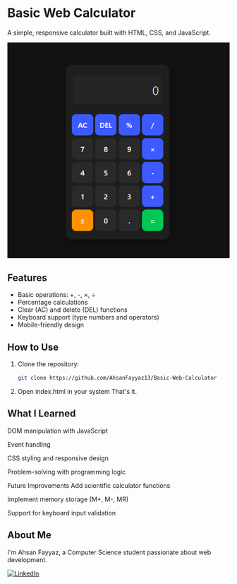 # Basic Web Calculator

A simple, responsive calculator built with HTML, CSS, and JavaScript.

![Calculator Screenshot](./screenshot.png)


## Features

- Basic operations: +, -, ×, ÷
- Percentage calculations
- Clear (AC) and delete (DEL) functions
- Keyboard support (type numbers and operators)
- Mobile-friendly design

## How to Use

1. Clone the repository:
   ```bash
   git clone https://github.com/AhsanFayyaz13/Basic-Web-Calculator
   ```
2. Open index.html in your system
   That's it.

## What I Learned
DOM manipulation with JavaScript

Event handling

CSS styling and responsive design

Problem-solving with programming logic

Future Improvements
Add scientific calculator functions

Implement memory storage (M+, M-, MR)

Support for keyboard input validation

## About Me

I'm Ahsan Fayyaz, a Computer Science student passionate about web development. 

[![LinkedIn](https://img.shields.io/badge/LinkedIn-Connect-blue?style=flat&logo=linkedin)](https://www.linkedin.com/in/ahsan-fayyaz-a0a3a429a) 
